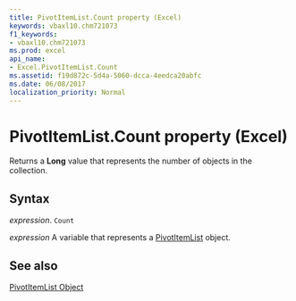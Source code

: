 ```yaml
---
title: PivotItemList.Count property (Excel)
keywords: vbaxl10.chm721073
f1_keywords:
- vbaxl10.chm721073
ms.prod: excel
api_name:
- Excel.PivotItemList.Count
ms.assetid: f19d872c-5d4a-5060-dcca-4eedca20abfc
ms.date: 06/08/2017
localization_priority: Normal
---
```



# PivotItemList.Count property (Excel)

Returns a  **Long** value that represents the number of objects in the collection.


## Syntax

_expression_. `Count`

_expression_ A variable that represents a [PivotItemList](Excel.PivotItemList.md) object.


## See also


[PivotItemList Object](Excel.PivotItemList.md)

